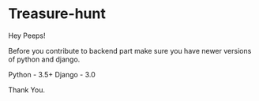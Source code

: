 # Treasure-hunt

Hey Peeps!

  Before you contribute to backend part make sure you have newer versions of python and django.
  
  Python - 3.5+
  Django - 3.0

Thank You.

  
